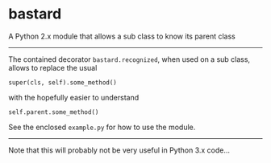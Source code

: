 # bastard
A Python 2.x module that allows a sub class to know its parent class

---

The contained decorator `bastard.recognized`, when used on a sub class, allows to replace the usual

    super(cls, self).some_method()

with the hopefully easier to understand

    self.parent.some_method()

See the enclosed `example.py` for how to use the module.

---

Note that this will probably not be very useful in Python 3.x code...

